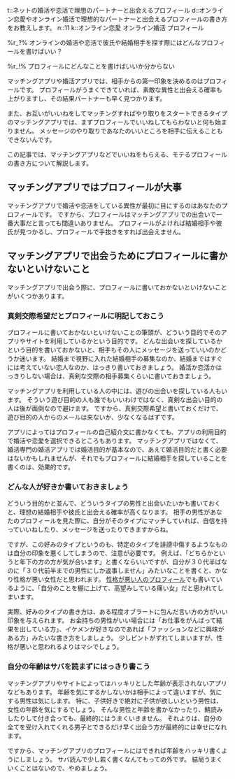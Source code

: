 t::ネットの婚活や恋活で理想のパートナーと出会えるプロフィール
d::オンライン恋愛やオンライン婚活で理想的なパートナーと出会えるプロフィールの書き方をお教えします。
n::11
k::オンライン恋愛 オンライン婚活 プロフィール


%r_?%
オンラインの婚活や恋活で彼氏や結婚相手を探す際にはどんなプロフィールを書けばいい？

%r_!%
プロフィールにどんなことを書けばいいか分からない

マッチングアプリや婚活アプリでは、相手からの第一印象を決めるのはプロフィールです。
プロフィールがうまくできていれば、素敵な異性と出会える確率も上がりますし、その結果パートナーも早く見つかります。

また、お互いがいいねをしてマッチングすればやり取りをスタートできるタイプのマッチングアプリでは、まずプロフィールでいいねしてもらわないと何も始まりません。
メッセージのやり取りであなたのいいところを相手に伝えることもできないんです。

この記事では、マッチングアプリなどでいいねをもらえる、モテるプロフィールの書き方について解説します。

## マッチングアプリではプロフィールが大事

マッチングアプリで婚活や恋活をしている異性が最初に目にするのはあなたのプロフィールです。
ですから、プロフィールはマッチングアプリでの出会いで一番大事だと言っても間違いありません。
プロフィールがよければ結婚相手や彼氏が見つかるし、プロフィールで手抜きをすれば出会えません。

## マッチングアプリで出会うためにプロフィールに書かないといけないこと

マッチングアプリで出会う際に、プロフィールに書いておかないといけないことがいくつかあります。

### 真剣交際希望だとプロフィールに明記しておこう

プロフィールに書いておかないといけないことの筆頭が、どういう目的でそのアプリやサイトを利用しているかという目的です。
どんな出会いを探しているかという目的を書いておかないと、相手もその人にメッセージを送っていいのかどうか迷います。
結婚まで視野に入れた結婚相手の募集なのか、結婚まではすぐには考えていない恋人なのか、はっきり書いておきましょう。
婚活か恋活かはっきりしない場合は、真剣な交際の相手募集くらいに書いておきましょう。

マッチングアプリを利用している人の中には、遊びの出会いを探している人もいます。
そういう遊び目的の人も誰でもいいわけではなく、真剣な出会い目的の人は後が面倒なので避けます。
ですから、真剣交際希望と書いておくだけで、遊び目的の人からのメールは来ないか、少なくなるはずです。

アプリによってはプロフィールの自己紹介文に書かなくても、アプリの利用目的で婚活や恋愛を選択できるところもあります。
マッチングアプリではなくて、婚活専門の婚活アプリでは婚活目的が基本なので、あえて婚活目的だと書く必要はないかもしれませんが、それでもプロフィールに結婚相手を探していることを書くのは、効果的です。

### どんな人が好きか書いておきましょう

どういう目的かと並んで、どういうタイプの男性と出会いたいかも書いておくと、理想の結婚相手や彼氏と出会える確率が高くなります。
相手の男性があなたのプロフィールを見た際に、自分がそのタイプにマッチしていれば、自信を持っていいねしたり、メッセージを送ったりできますからね。

ですが、この好みのタイプというのも、特定のタイプを誹謗中傷するようなものは自分の印象を悪くしてしまうので、注意が必要です。
例えば、「どちらかというと年下の方の方が気が合います」と書くならいいですが、自分が３０代半ばなのに「３０代前半までの男性にしか返事しません」みたいなことを書くと、かなり性格が悪い女性だと思われます。
[性格が悪い人のプロフィール](how_to_choice.md)でも書いているように、「自分のことを棚に上げて、高望みしている痛い女」だと思われてしまいます。

実際、好みのタイプの書き方は、ある程度オブラートに包んだ言い方の方がいい印象を与えられます。
お金持ちの男性がいい場合には「お仕事をがんばって結果を出している方」、イケメンが好きなのであれば「ファッションなどに興味がある方」みたいな書き方をしましょう。
少しピントがずれてしまいますが、性格が悪いと思われるよりはマシでしょう。

### 自分の年齢はサバを読まずにはっきり書こう

マッチングアプリやサイトによってはハッキリとした年齢が表示されないアプリなどもあります。
年齢を気にするかしないかは相手によって違いますが、気にする男性は気にします。
特に、子供好きで絶対に子供が欲しいという男性は、女性の年齢を気にするでしょう。
そんな男性と年齢を書かなかったり、鯖読みしたりして付き合っても、最終的にはうまくいきません。
それよりは、自分の全てを受け入れてくれる男子とできるだけ早く出会う方が最終的には幸せになれます。

ですから、マッチングアプリのプロフィールにはできれば年齢をハッキリ書くようにしましょう。
サバ読んで少し若く書くなんてもっての外です。
結局うまくいくことはないので、やめましょう。


